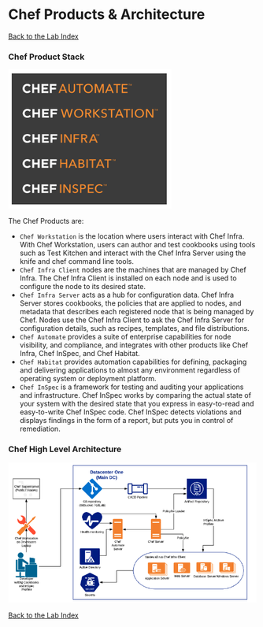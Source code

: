 # Chef Products & Architecture
  
[Back to the Lab Index](../README.md#cooking-up-compliance---workshop)
  
### Chef Product Stack
  
![Architecture Stack](/labs/images/architecture_stack.png "Architecture Stack")
  
The Chef Products are:
 - ```Chef Workstation``` is the location where users interact with Chef Infra. With Chef Workstation, users can author and test cookbooks using tools such as Test Kitchen and interact with the Chef Infra Server using the knife and chef command line tools.
 - ```Chef Infra Client``` nodes are the machines that are managed by Chef Infra. The Chef Infra Client is installed on each node and is used to configure the node to its desired state.
 - ```Chef Infra Server``` acts as a hub for configuration data. Chef Infra Server stores cookbooks, the policies that are applied to nodes, and metadata that describes each registered node that is being managed by Chef. Nodes use the Chef Infra Client to ask the Chef Infra Server for configuration details, such as recipes, templates, and file distributions.
 - ```Chef Automate``` provides a suite of enterprise capabilities for node visibility, and compliance, and integrates with other products like Chef Infra, Chef InSpec, and Chef Habitat.
  - ```Chef Habitat``` provides automation capabilities for defining, packaging and delivering applications to almost any environment regardless of operating system or deployment platform. 
  - ```Chef InSpec``` is a framework for testing and auditing your applications and infrastructure. Chef InSpec works by comparing the actual state of your system with the desired state that you express in easy-to-read and easy-to-write Chef InSpec code. Chef InSpec detects violations and displays findings in the form of a report, but puts you in control of remediation.
  
### Chef High Level Architecture
  
  
![Architecture Diagram](/labs/images/architecture_diagram.png "Architecture Diagram")
  
  
[Back to the Lab Index](../README.md#cooking-up-compliance---workshop)

